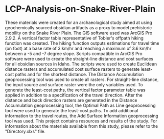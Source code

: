 # LCP-Analysis-on-Snake-River-Plain
These materials were created for an archaeological study aimed at using geochemically sourced obsidian artifacts as a proxy to model prehistoric mobility on the Snake River Plain. The GIS software used was ArcGIS Pro 2.9.2. 
A vertical factor table representative of Tobler's offpath hiking function was created. The hiking function outputs estimations for travel time (on foot) at a base rate of 3 km/hr and reaching a maximum of 3.6 km/hr between a -5 and -7 degree slope. 
Scripts compatible in ArcGIS Pro software were used to create the straight-line distance and cost surfaces for all obsidian sources in Idaho. 
The scripts were used to create Euclidean distance rasters and accumulated cost surface rasters to generate least-cost paths and for the shortest distance.
The Distance Accumulation geoprocessing tool was used to create all rasters. For straight-line distance, the input source and surface raster were the only variables used. To generate the least-cost paths, the vertical factor parameter table was applied in addition to a specification of the travel direction. 
After the distance and back direction rasters are generated in the Distance Accumulation geoprocessing tool, the Optimal Path as Line geoprocessing tool were used to generate the least-cost paths.
To add additional information to the travel routes, the Add Surface Information geoprocessing tool was used.
This project contains resources and results of the study.
For information about the materials available from this study, please refer to the "Directory.xlxs" file. 
